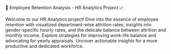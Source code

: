 👥 Employee Retention Analysis - HR Analytics Project 📈

Welcome to our HR Analytics project! Dive into the essence of employee retention with visualized department-wise attrition rates, insights into gender-specific hourly rates, and the delicate balance between attrition and monthly income. Explore strategies for improving work-life balance and advocating for yearly appraisals. Uncover actionable insights for a more productive and dedicated workforce.
